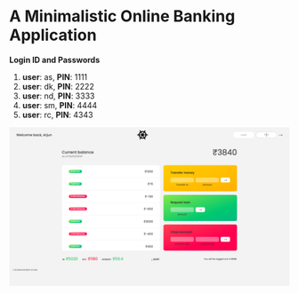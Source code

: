 # A Minimalistic Online Banking Application

**Login ID and Passwords**
1. **user**: as, **PIN**: 1111
2. **user**: dk, **PIN**: 2222
3. **user**: nd, **PIN**: 3333
4. **user**: sm, **PIN**: 4444
5. **user**: rc, **PIN**: 4343

![image](/img/front.png)
